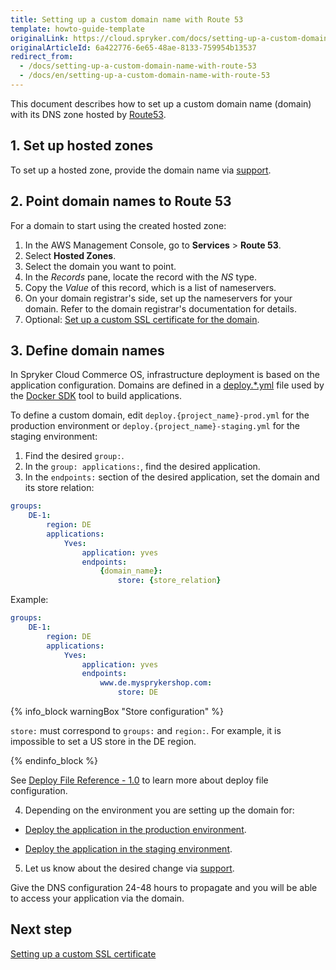 ```yaml
---
title: Setting up a custom domain name with Route 53
template: howto-guide-template
originalLink: https://cloud.spryker.com/docs/setting-up-a-custom-domain-name-with-route-53
originalArticleId: 6a422776-6e65-48ae-8133-759954b13537
redirect_from:
  - /docs/setting-up-a-custom-domain-name-with-route-53
  - /docs/en/setting-up-a-custom-domain-name-with-route-53
---
```


This document describes how to set up a custom domain name (domain) with its DNS zone hosted by [Route53](https://docs.aws.amazon.com/Route53/latest/DeveloperGuide/Welcome.html).

## 1. Set up hosted zones

To set up a hosted zone, provide the domain name via [support](https://spryker.force.com/support/s/).

## 2. Point domain names to Route 53

For a domain to start using the created hosted zone:

1. In the AWS Management Console, go to **Services** > **Route 53**.
2. Select **Hosted Zones**.
3. Select the domain you want to point.
4. In the *Records* pane, locate the record with the *NS* type.
5. Copy the *Value* of this record, which is a list of nameservers.
6. On your domain registrar's side, set up the nameservers for your domain. Refer to the domain registrar's documentation for details.
7. Optional: [Set up a custom SSL certificate for the domain](/docs/cloud/dev/spryker-cloud-commerce-os/setting-up-a-custom-ssl-certificate.html).


## 3. Define domain names

In Spryker Cloud Commerce OS, infrastructure deployment is based on the application configuration.
Domains are defined in a [deploy.*.yml](/docs/scos/dev/the-docker-sdk/{{site.version}}/deploy-file-reference-1.0.html) file used by the [Docker SDK](/docs/scos/dev/the-docker-sdk/{{site.version}}/the-docker-sdk.html) tool to build applications.

To define a custom domain, edit `deploy.{project_name}-prod.yml` for the production environment or `deploy.{project_name}-staging.yml` for the staging environment:

1. Find the desired `group:`.
2. In the `group: applications:`, find the desired application.
3. In the `endpoints:` section of the desired application, set the domain and its store relation:

```yaml
groups:
    DE-1:
        region: DE
        applications:
            Yves:
                application: yves
                endpoints:
                    {domain_name}:
                        store: {store_relation}
```
Example:

```yaml
groups:
    DE-1:
        region: DE
        applications:
            Yves:
                application: yves
                endpoints:
                    www.de.mysprykershop.com:
                        store: DE
```

{% info_block warningBox "Store configuration" %}

`store:` must correspond to `groups:` and `region:`. For example, it is impossible to set a US store in the DE region.

{% endinfo_block %}

See [Deploy File Reference - 1.0](/docs/scos/dev/the-docker-sdk/{{site.version}}/deploy-file-reference-1.0.html) to learn more about deploy file configuration.

4. Depending on the environment you are setting up the domain for:

* [Deploy the application in the production environment](/docs/cloud/dev/spryker-cloud-commerce-os/deploying-in-a-production-environment.html).

* [Deploy the application in the staging environment](/docs/cloud/dev/spryker-cloud-commerce-os/deploying-in-a-staging-environment.html).


5.  Let us know about the desired change via [support](https://spryker.force.com/support/s/).

Give the DNS configuration 24-48 hours to propagate and you will be able to access your application via the domain.



## Next step

[Setting up a custom SSL certificate](/docs/cloud/dev/spryker-cloud-commerce-os/setting-up-a-custom-ssl-certificate.html)
